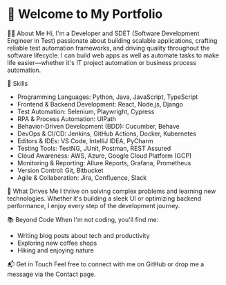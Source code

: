 # 👋 Welcome to My Portfolio

👨‍💻 About Me
Hi, I'm a Developer and SDET (Software Development Engineer in Test) passionate about building scalable applications, crafting reliable test automation frameworks, and driving quality throughout the software lifecycle. I can build web apps as well as automate tasks to make life easier—whether it's IT project automation or business process automation.

🧠 Skills
- Programming Languages: Python, Java, JavaScript, TypeScript
- Frontend & Backend Development: React, Node.js, Django
- Test Automation: Selenium, Playwright, Cypress
- RPA & Process Automation: UIPath
- Behavior-Driven Development (BDD): Cucumber, Behave
- DevOps & CI/CD: Jenkins, GitHub Actions, Docker, Kubernetes
- Editors & IDEs: VS Code, IntelliJ IDEA, PyCharm
- Testing Tools: TestNG, JUnit, Postman, REST Assured
- Cloud Awareness: AWS, Azure, Google Cloud Platform (GCP)
- Monitoring & Reporting: Allure Reports, Grafana, Prometheus
- Version Control: Git, Bitbucket
- Agile & Collaboration: Jira, Confluence, Slack

🧠 What Drives Me
I thrive on solving complex problems and learning new technologies. Whether it's building a sleek UI or optimizing backend performance, I enjoy every step of the development journey.

📚 Beyond Code
When I'm not coding, you'll find me:
- Writing blog posts about tech and productivity
- Exploring new coffee shops
- Hiking and enjoying nature

📬 Get in Touch
Feel free to connect with me on GitHub or drop me a message via the Contact page.
